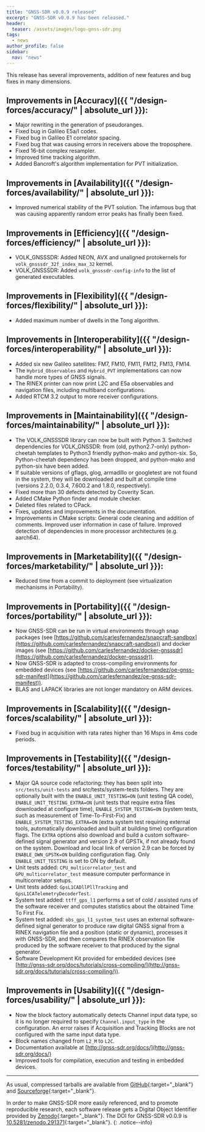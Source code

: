 ```yaml
---
title: "GNSS-SDR v0.0.9 released"
excerpt: "GNSS-SDR v0.0.9 has been released."
header:
  teaser: /assets/images/logo-gnss-sdr.png
tags:
  - news
author_profile: false
sidebar:
  nav: "news"
---
```


This release has several improvements, addition of new features and bug fixes in many dimensions.


## Improvements in [Accuracy]({{ "/design-forces/accuracy/" | absolute_url }}):

 * Major rewriting in the generation of pseudoranges.
 * Fixed bug in Galileo E5a/I codes.
 * Fixed bug in Galileo E1 correlator spacing.
 * Fixed bug that was causing errors in receivers above the troposphere.
 * Fixed 16-bit complex resampler.
 * Improved time tracking algorithm.
 * Added Bancroft's algorithm implementation for PVT initialization.


## Improvements in [Availability]({{ "/design-forces/availability/" | absolute_url }}):

 * Improved numerical stability of the PVT solution. The infamous bug that was causing apparently random error peaks has finally been fixed.


## Improvements in [Efficiency]({{ "/design-forces/efficiency/" | absolute_url }}):

 * VOLK_GNSSSDR: Added NEON, AVX and unaligned protokernels for ```volk_gnsssdr_32f_index_max_32``` kernel.
 * VOLK_GNSSSDR: Added ```volk_gnsssdr-config-info``` to the list of generated executables.


## Improvements in [Flexibility]({{ "/design-forces/flexibility/" | absolute_url }}):

 * Added maximum number of dwells in the Tong algorithm.


## Improvements in [Interoperability]({{ "/design-forces/interoperability/" | absolute_url }}):

 * Added six new Galileo satellites:  FM7, FM10, FM11, FM12, FM13, FM14.
 * The ```Hybrid_Observables``` and ```Hybrid_PVT``` implementations can now handle more types of GNSS signals.
 * The RINEX printer can now print L2C and E5a observables and navigation files, including multiband configurations.
 * Added RTCM 3.2 output to more receiver configurations.


## Improvements in [Maintainability]({{ "/design-forces/maintainability/" | absolute_url }}):

 * The VOLK_GNSSSDR library can now be built with Python 3. Switched dependencies for VOLK_GNSSDR: from (old, python2.7-only) python-cheetah templates to Python3 friendly python-mako and python-six. So, Python-cheetah dependency has been dropped, and python-mako and python-six have been added.
 * If suitable versions of gflags, glog, armadillo or googletest are not found in the system, they will be downloaded and built at compile time (versions 2.2.0, 0.3.4, 7.600.2 and 1.8.0, respectively).   
 * Fixed more than 30 defects detected by Coverity Scan.
 * Added CMake Python finder and module checker.
 * Deleted files related to CPack.
 * Fixes, updates and improvements in the documentation.
 * Improvements in CMake scripts: General code cleaning and addition of comments. Improved user information in case of failure. Improved detection of dependencies in more processor architectures (e.g. aarch64).


## Improvements in [Marketability]({{ "/design-forces/marketability/" | absolute_url }}):

 * Reduced time from a commit to deployment (see virtualization mechanisms in Portability).


## Improvements in [Portability]({{ "/design-forces/portability/" | absolute_url }}):

 * Now GNSS-SDR can be run in virtual environments through snap packages (see [https://github.com/carlesfernandez/snapcraft-sandbox](https://github.com/carlesfernandez/snapcraft-sandbox)) and docker images (see [https://github.com/carlesfernandez/docker-gnsssdr](https://github.com/carlesfernandez/docker-gnsssdr)).
 * Now GNSS-SDR is adapted to cross-compiling environments for embedded devices (see [https://github.com/carlesfernandez/oe-gnss-sdr-manifest](https://github.com/carlesfernandez/oe-gnss-sdr-manifest)).
 * BLAS and LAPACK libraries are not longer mandatory on ARM devices.


## Improvements in [Scalability]({{ "/design-forces/scalability/" | absolute_url }}):

 * Fixed bug in acquisition with rata rates higher than 16 Msps in 4ms code periods.


## Improvements in [Testability]({{ "/design-forces/testability/" | absolute_url }}):

 * Major QA source code refactoring: they has been split into ```src/tests/unit-tests``` and  src/tests/system-tests folders. They are optionally built with the ```ENABLE_UNIT_TESTING=ON``` (unit testing QA code), ```ENABLE_UNIT_TESTING_EXTRA=ON``` (unit tests that require extra files downloaded at configure time), ```ENABLE_SYSTEM_TESTING=ON``` (system tests, such as measurement of Time-To-First-Fix) and ```ENABLE_SYSTEM_TESTING_EXTRA=ON``` (extra system test requiring external tools, automatically  downloaded and built at building time) configuration flags. The ```EXTRA``` options also download and build a custom software-defined signal generator and version 2.9 of GPSTk, if not already found on the system. Download and local link of version 2.9 can be forced by ```ENABLE_OWN_GPSTK=ON``` building configuration flag. Only ```ENABLE_UNIT_TESTING``` is set to ON by default.
 * Unit tests added: ```CPU_multicorrelator_test``` and ```GPU_multicorrelator_test``` measure computer performance in multicorrelator setups.
 * Unit tests added: ```GpsL1CADllPllTracking``` and ```GpsL1CATelemetryDecoderTest```.
 * System test added: ```ttff_gps_l1``` performs a set of cold / assisted runs of the software receiver and computes statistics about the obtained Time To First Fix.
 * System test added: ```obs_gps_l1_system_test``` uses an external software-defined signal generator to produce raw digital GNSS signal from a RINEX navigation file and a position (static or dynamic), processes it with GNSS-SDR, and then compares the RINEX observation file produced by the software receiver to that produced by the signal generator.
 * Software Development Kit provided for embedded devices (see [http://gnss-sdr.org/docs/tutorials/cross-compiling/](http://gnss-sdr.org/docs/tutorials/cross-compiling/)).


## Improvements in [Usability]({{ "/design-forces/usability/" | absolute_url }}):

 * Now the block factory automatically detects Channel input data type, so it is no longer required to specify ```Channel.input_type``` in the configuration. An error raises if Acquisition and Tracking Blocks are not configured with the same input data type.
 * Block names changed from ```L2_M``` to ```L2C```.
 * Documentation available at [http://gnss-sdr.org/docs/](http://gnss-sdr.org/docs/)
 * Improved tools for compilation, execution and testing in embedded devices.


-----


As usual, compressed tarballs are available from [GitHub](https://github.com/gnss-sdr/gnss-sdr/releases/tag/v0.0.9){:target="_blank"} and [Sourceforge](https://sourceforge.net/projects/gnss-sdr/){:target="_blank"}.

<a href="http://dx.doi.org/10.5281/zenodo.291371" target="_blank"><i class="ai ai-fw ai-doi ai-lg" aria-hidden="true"></i></a>In order to make GNSS-SDR more easily referenced, and to promote reproducible research, each software release gets a Digital Object Identifier provided by [Zenodo](https://zenodo.org/faq){:target="_blank"}. The DOI for GNSS-SDR v0.0.9 is [10.5281/zenodo.291371](http://dx.doi.org/10.5281/zenodo.291371){:target="_blank"}.
{: .notice--info}
